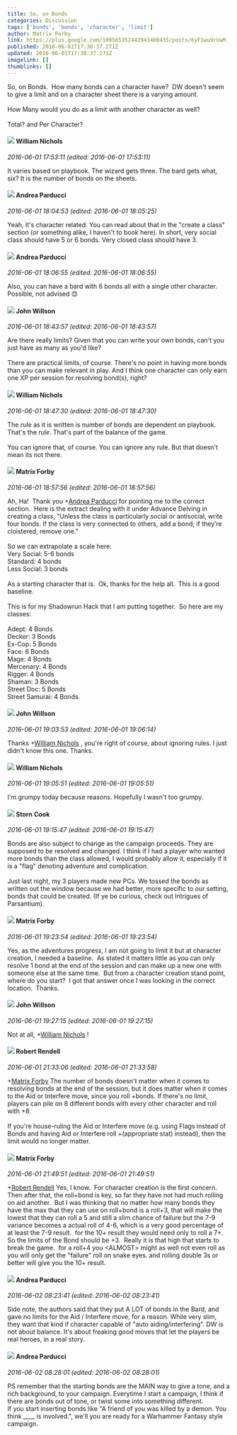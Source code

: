 ```yaml
---
title: So, on Bonds
categories: Discussion
tags: ['bonds', 'bonds', 'character', 'limit']
author: Matrix Forby
link: https://plus.google.com/109565352442943400435/posts/6yF1wu9rUwM
published: 2016-06-01T17:38:37.271Z
updated: 2016-06-01T17:38:37.271Z
imagelink: []
thumblinks: []
---
```


So, on Bonds.  How many bonds can a character have?  DW doesn&#39;t seem to give a limit and on a character sheet there is a varying amount. <br /><br />How Many would you do as a limit with another character as well?<br /><br />Total? and Per Character?
<div id='comment z132g5piwsncuzq1323ktdna2u3ewtaxd04'>
  <h4><img src='{{site.baseurl}}//images/avatars/116087077877793003074_photo.jpg'> William Nichols</h4>
      <p><cite>2016-06-01 17:53:11 (edited: 2016-06-01 17:53:11)</cite></p>
        <p>It varies based on playbook. The wizard gets three. The bard gets what, six? It is the number of bonds on the sheets.</p>
</div>
        

<div id='comment z132g5piwsncuzq1323ktdna2u3ewtaxd04'>
  <h4><img src='{{site.baseurl}}//images/avatars/101076298485951808085_photo.jpg'> Andrea Parducci</h4>
      <p><cite>2016-06-01 18:04:53 (edited: 2016-06-01 18:05:25)</cite></p>
        <p>Yeah, it&#39;s character related. You can read about that in the &quot;create a class&quot; section (or something alike, I haven&#39;t to book here). In short, very social class should have 5 or 6 bonds. Very closed class should have 3.</p>
</div>
        

<div id='comment z132g5piwsncuzq1323ktdna2u3ewtaxd04'>
  <h4><img src='{{site.baseurl}}//images/avatars/101076298485951808085_photo.jpg'> Andrea Parducci</h4>
      <p><cite>2016-06-01 18:06:55 (edited: 2016-06-01 18:06:55)</cite></p>
        <p>Also, you can have a bard with 6 bonds all with a single other character. Possible, not advised 😊</p>
</div>
        

<div id='comment z132g5piwsncuzq1323ktdna2u3ewtaxd04'>
  <h4><img src='{{site.baseurl}}//images/avatars/101166333067128993535_photo.jpg'> John Willson</h4>
      <p><cite>2016-06-01 18:43:57 (edited: 2016-06-01 18:43:57)</cite></p>
        <p>Are there really limits?  Given that you can write your own bonds, can&#39;t you just have as many as you&#39;d like?<br /><br />There are practical limits, of course.  There&#39;s no point in having more bonds than you can make relevant in play.  And I think one character can only earn one XP per session for resolving bond(s), right?</p>
</div>
        

<div id='comment z132g5piwsncuzq1323ktdna2u3ewtaxd04'>
  <h4><img src='{{site.baseurl}}//images/avatars/116087077877793003074_photo.jpg'> William Nichols</h4>
      <p><cite>2016-06-01 18:47:30 (edited: 2016-06-01 18:47:30)</cite></p>
        <p>The <i>rule</i> as it is written is number of bonds are dependent on playbook. That&#39;s the <i>rule</i>. That&#39;s part of the balance of the game.<br /><br />You can ignore that, of course. You can ignore any rule. But that doesn&#39;t mean its not there.</p>
</div>
        

<div id='comment z132g5piwsncuzq1323ktdna2u3ewtaxd04'>
  <h4><img src='{{site.baseurl}}//images/avatars/109565352442943400435_photo.jpg'> Matrix Forby</h4>
      <p><cite>2016-06-01 18:57:56 (edited: 2016-06-01 18:57:56)</cite></p>
        <p>Ah, Ha!  Thank you <span class="proflinkWrapper"><span class="proflinkPrefix">+</span><a class="proflink" href="https://plus.google.com/101076298485951808085" oid="101076298485951808085">Andrea Parducci</a></span> for pointing me to the correct section.  Here is the extract dealing with it under Advance Delving in creating a class, &quot;Unless the class is particularly social or antisocial, write four bonds. If the class is very connected to others, add a bond; if they’re cloistered, remove one.&quot;<br /><br />So we can extrapolate a scale here:<br />Very Social: 5-6 bonds<br />Standard: 4 bonds<br />Less Social: 3 bonds<br /><br />As a starting character that is.  Ok, thanks for the help all.  This is a good baseline.<br /><br />This is for my Shadowrun Hack that I am putting together.  So here are my classes:<br /><br />Adept: 4 Bonds<br />Decker: 3 Bonds<br />Ex-Cop: 5 Bonds<br />Face: 6 Bonds<br />Mage: 4 Bonds<br />Mercenary: 4 Bonds<br />Rigger: 4 Bonds<br />Shaman: 3 Bonds<br />Street Doc: 5 Bonds<br />Street Samurai: 4 Bonds.</p>
</div>
        

<div id='comment z132g5piwsncuzq1323ktdna2u3ewtaxd04'>
  <h4><img src='{{site.baseurl}}//images/avatars/101166333067128993535_photo.jpg'> John Willson</h4>
      <p><cite>2016-06-01 19:03:53 (edited: 2016-06-01 19:06:14)</cite></p>
        <p>Thanks <span class="proflinkWrapper"><span class="proflinkPrefix">+</span><a class="proflink" href="https://plus.google.com/116087077877793003074" oid="116087077877793003074">William Nichols</a></span> , you&#39;re right of course, about ignoring rules.  I just didn&#39;t know this one.  Thanks.</p>
</div>
        

<div id='comment z132g5piwsncuzq1323ktdna2u3ewtaxd04'>
  <h4><img src='{{site.baseurl}}//images/avatars/116087077877793003074_photo.jpg'> William Nichols</h4>
      <p><cite>2016-06-01 19:05:51 (edited: 2016-06-01 19:05:51)</cite></p>
        <p>I&#39;m grumpy today because reasons. Hopefully I wasn&#39;t too grumpy.</p>
</div>
        

<div id='comment z132g5piwsncuzq1323ktdna2u3ewtaxd04'>
  <h4><img src='{{site.baseurl}}//images/avatars/110661162507505661709_photo.jpg'> Storn Cook</h4>
      <p><cite>2016-06-01 19:15:47 (edited: 2016-06-01 19:15:47)</cite></p>
        <p>Bonds are also subject to change as the campaign proceeds.  They are supposed to be resolved and changed.  I think if I had a player who wanted more bonds than the class allowed, I would probably allow it, especially if it is a &quot;flag&quot; denoting adventure and complication.  <br /><br />Just last night, my 3 players made new PCs.  We tossed the bonds as written out the window because we had better, more specific to our setting, bonds that could be created.  (If ye be curious, check out Intrigues of Parsantium).</p>
</div>
        

<div id='comment z132g5piwsncuzq1323ktdna2u3ewtaxd04'>
  <h4><img src='{{site.baseurl}}//images/avatars/109565352442943400435_photo.jpg'> Matrix Forby</h4>
      <p><cite>2016-06-01 19:23:54 (edited: 2016-06-01 19:23:54)</cite></p>
        <p>Yes, as the adventures progress, I am not going to limit it but at character creation, I needed a baseline.  As stated it matters little as you can only resolve 1 bond at the end of the session and can make up a new one with someone else at the same time.  But from a character creation stand point, where do you start?  I got that answer once I was looking in the correct location.  Thanks.</p>
</div>
        

<div id='comment z132g5piwsncuzq1323ktdna2u3ewtaxd04'>
  <h4><img src='{{site.baseurl}}//images/avatars/101166333067128993535_photo.jpg'> John Willson</h4>
      <p><cite>2016-06-01 19:27:15 (edited: 2016-06-01 19:27:15)</cite></p>
        <p>Not at all, <span class="proflinkWrapper"><span class="proflinkPrefix">+</span><a class="proflink" href="https://plus.google.com/116087077877793003074" oid="116087077877793003074">William Nichols</a></span> !</p>
</div>
        

<div id='comment z132g5piwsncuzq1323ktdna2u3ewtaxd04'>
  <h4><img src='{{site.baseurl}}//images/avatars/109791996665503926061_photo.jpg'> Robert Rendell</h4>
      <p><cite>2016-06-01 21:33:06 (edited: 2016-06-01 21:33:58)</cite></p>
        <p><span class="proflinkWrapper"><span class="proflinkPrefix">+</span><a class="proflink" href="https://plus.google.com/109565352442943400435" oid="109565352442943400435">Matrix Forby</a></span> The number of bonds doesn&#39;t matter when it comes to resolving bonds at the end of the session, but it does matter when it comes to the Aid or Interfere move, since you roll +bonds.  If there&#39;s no limit, players can pile on 8 different bonds with every other character and roll with +8.<br /><br />If you&#39;re house-ruling the Aid or Interfere move (e.g. using Flags instead of Bonds and having Aid or Interfere roll +(appropriate stat) instead), then the limit would no longer matter.</p>
</div>
        

<div id='comment z132g5piwsncuzq1323ktdna2u3ewtaxd04'>
  <h4><img src='{{site.baseurl}}//images/avatars/109565352442943400435_photo.jpg'> Matrix Forby</h4>
      <p><cite>2016-06-01 21:49:51 (edited: 2016-06-01 21:49:51)</cite></p>
        <p><span class="proflinkWrapper"><span class="proflinkPrefix">+</span><a class="proflink" href="https://plus.google.com/109791996665503926061" oid="109791996665503926061">Robert Rendell</a></span> Yes, I know.  For character creation is the first concern.  Then after that, the roll+bond is key, so far they have not had much rolling on aid another.  But I was thinking that no matter how many bonds they have the max that they can use on roll+bond is a roll+3, that will make the lowest that they can roll a 5 and still a slim chance of failure but the 7-9 variance becomes a actual roll of 4-6, which is a very good percentage of at least the 7-9 result.  for the 10+ result they would need only to roll a 7+.  So the limits of the Bond should be +3.  Really it is that high that starts to break the game.  for a roll+4 you &lt;ALMOST&gt; might as well not even roll as you will only get the &quot;failure&quot; roll on snake eyes. and rolling double 3s or better will give you the 10+ result.</p>
</div>
        

<div id='comment z132g5piwsncuzq1323ktdna2u3ewtaxd04'>
  <h4><img src='{{site.baseurl}}//images/avatars/101076298485951808085_photo.jpg'> Andrea Parducci</h4>
      <p><cite>2016-06-02 08:23:41 (edited: 2016-06-02 08:23:41)</cite></p>
        <p>Side note, the authors said that they put A LOT of bonds in the Bard, and gave no limits for the Aid / Interfere move, for a reason. While very slim, they want that kind if character capable of &quot;auto aiding/interfering&quot;. DW is not about balance. It&#39;s about freaking good moves that let the players be real heroes, in a real story.</p>
</div>
        

<div id='comment z132g5piwsncuzq1323ktdna2u3ewtaxd04'>
  <h4><img src='{{site.baseurl}}//images/avatars/101076298485951808085_photo.jpg'> Andrea Parducci</h4>
      <p><cite>2016-06-02 08:28:01 (edited: 2016-06-02 08:28:01)</cite></p>
        <p>PS remember that the starting bonds are the MAIN way to give a tone, and a rich background, to your campaign. Everytime I start a campaign, I think if there are bonds out of tone, or twist some into something different. <br />If you start inserting bonds like &quot;A friend of you was killed by a demon. You think <i>____</i> is involved.&quot;, we&#39;ll you are ready for a Warhammer Fantasy style campaign.</p>
</div>
        